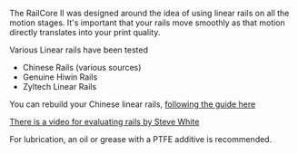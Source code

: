 The RailCore II was designed around the idea of using linear rails on all the motion stages.  It's important that your rails move smoothly as that motion directly translates into your print quality.

Various Linear rails have been tested

 * Chinese Rails (various sources)
 * Genuine Hiwin Rails
 * Zyltech Linear Rails

You can rebuild your Chinese linear rails, [following the guide here](http://forum.seemecnc.com/viewtopic.php?t=12429)

[There is a video for evaluating rails by Steve White](https://www.youtube.com/watch?v=DMAx_JSMqGc)

For lubrication, an oil or grease with a PTFE additive is recommended.

